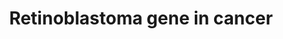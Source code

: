 ---
annotations:
- id: PW:0000013
  parent: disease pathway
  type: Pathway Ontology
  value: disease pathway
- id: PW:0000605
  parent: disease pathway
  type: Pathway Ontology
  value: cancer pathway
- id: DOID:162
  parent: disease of cellular proliferation
  type: Disease Ontology
  value: cancer
authors:
- Mkutmon
- Lindarieswijk
- AlexanderPico
- Fehrhart
- Egonw
- Eweitz
description: Describes the role of retinoblastoma (RB) gene in cancer.
last-edited: 2022-02-03
organisms:
- Bos taurus
redirect_from:
- /index.php/Pathway:WP3206
- /instance/WP3206
- /instance/WP3206_rr120959
revision: r120959
schema-jsonld:
- '@context': https://schema.org/
  '@id': https://wikipathways.github.io/pathways/WP3206.html
  '@type': Dataset
  creator:
    '@type': Organization
    name: WikiPathways
  description: Describes the role of retinoblastoma (RB) gene in cancer.
  keywords:
  - ABL1
  - ANLN
  - BARD1
  - CCDC6
  - CCNA2
  - CCNB1
  - CCNB2
  - CCND1
  - CCND3
  - CCNE1
  - CCNE2
  - CDC25A
  - CDC25B
  - CDC45L
  - CDC7L1
  - CDK1
  - CDK2
  - CDK4
  - CDK6
  - CDKN1A
  - CDKN1B
  - CDT1
  - CHEK1
  - DCK
  - DHFR
  - DNMT1
  - E2F1
  - E2F2
  - E2F3
  - FAF1
  - H2AFZ
  - HDAC1
  - HLTF
  - HMGB1
  - HMGB2
  - HRMT1L1
  - KIF4A
  - MAPK13
  - MCM3
  - MCM4
  - MCM6
  - MCM7
  - MDM2
  - MGC159566
  - MSH6
  - MYC
  - NPAT
  - ORC1
  - PCNA
  - PLK4
  - POLA1
  - POLD3
  - POLE
  - POLE2
  - PRIM1
  - PRKDC
  - RABIF
  - RAF1
  - RB1
  - RBBP4
  - RBBP7
  - RBP1
  - RFC3
  - RFC4
  - RFC5
  - RPA1
  - RPA2
  - RPA3
  - RRM1
  - RRM2
  - SAP30
  - SIN3A
  - SKP2
  - SMARCA2
  - SMC1A
  - SMC2
  - SMC3
  - STMN1
  - SUV39H1
  - TFDP1
  - TFDP2
  - TOP2A
  - TP53
  - TTK
  - TYMS
  - WEE1
  license: CC0
  name: Retinoblastoma gene in cancer
seo: CreativeWork
title: Retinoblastoma gene in cancer
wpid: WP3206
---